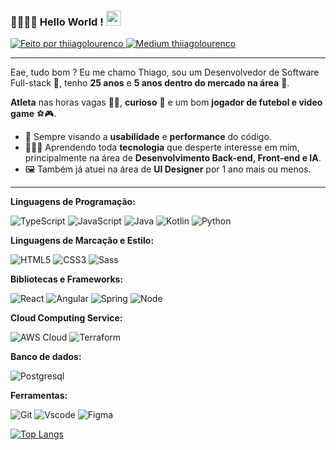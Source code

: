 ### ✌🏽👦🏽 Hello World !  <img src="https://github.com/TheDudeThatCode/TheDudeThatCode/blob/master/Assets/Earth.gif" width="24px">

<a href="https://www.linkedin.com/in/thiiagolourenco/">
  <img alt="Feito por thiiagolourenco" src="https://img.shields.io/badge/LinkedIn-0077B5?style=for-the-badge&logo=linkedin&logoColor=white">
</a>

<a href="https://thiiagolourenco.medium.com/">
  <img alt="Medium thiiagolourenco" src="https://img.shields.io/badge/Medium-12100E?style=for-the-badge&logo=medium&logoColor=white&link=https://thiiagolourenco.medium.com/" />
</a>

---- 

Eae, tudo bom ? Eu me chamo Thiago, sou um Desenvolvedor de Software Full-stack 💚, tenho **25 anos** e **5 anos dentro do mercado na área** 🧐. 

**Atleta** nas horas vagas 🏋️‍♂️, **curioso** 🤔 e um bom **jogador de futebol e video game** ⚽🎮. 

* 💫 Sempre visando a **usabilidade** e **performance** do código. 
* 👨🏽‍💻 Aprendendo toda **tecnologia** que desperte interesse em mim, principalmente na área de **Desenvolvimento Back-end, Front-end e IA**.
* 🖼️ Também já atuei na área de **UI Designer** por 1 ano mais ou menos.

----

**Linguagens de Programação:**  
<p>
  <img alt="TypeScript" src="https://img.shields.io/badge/TypeScript-007ACC?style=for-the-badge&logo=typescript&logoColor=white"/>
  <img alt="JavaScript" src="https://img.shields.io/badge/JavaScript-323330?style=for-the-badge&logo=javascript&logoColor=F7DF1E" />
  <img alt="Java" src="https://img.shields.io/badge/java-%23ED8B00.svg?style=for-the-badge&logo=openjdk&logoColor=white" />
  <img alt="Kotlin" src="https://img.shields.io/badge/Kotlin-0095D5?&style=for-the-badge&logo=kotlin&logoColor=white" />
  <img alt="Python" src="https://img.shields.io/badge/Python-FFD43B?style=for-the-badge&logo=python&logoColor=blue" />
</p>

**Linguagens de Marcação e Estilo:**
<p>
  <img alt="HTML5" src="https://img.shields.io/badge/HTML5-E34F26?style=for-the-badge&logo=html5&logoColor=white"/>
  <img alt="CSS3" src="https://img.shields.io/badge/CSS3-1572B6?style=for-the-badge&logo=css3&logoColor=white"/>
  <img alt="Sass" src="https://img.shields.io/badge/Sass-CC6699?style=for-the-badge&logo=sass&logoColor=white"/>
</p>

**Bibliotecas e Frameworks:**
<p>
<img alt="React" src="https://img.shields.io/badge/React-20232A?style=for-the-badge&logo=react&logoColor=61DAFB" />
<img alt="Angular" src="https://img.shields.io/badge/Angular-DD0031?style=for-the-badge&logo=angular&logoColor=white" />
<img alt="Spring" src="https://img.shields.io/badge/Spring-6DB33F?style=for-the-badge&logo=spring&logoColor=white" />
<img alt="Node" src="https://img.shields.io/badge/Node%20js-339933?style=for-the-badge&logo=nodedotjs&logoColor=white" />
</p>

**Cloud Computing Service:**
<p>
  <img alt="AWS Cloud" src="https://img.shields.io/badge/Amazon_AWS-FF9900?style=for-the-badge&logo=amazonaws&logoColor=white" />
  <img alt="Terraform" src="https://img.shields.io/badge/Terraform-7B42BC?style=for-the-badge&logo=terraform&logoColor=white" />
</p>

**Banco de dados:**
<p>
  <img alt="Postgresql" src="https://img.shields.io/badge/PostgreSQL-316192?style=for-the-badge&logo=postgresql&logoColor=white" />
</p>

**Ferramentas:**
<p>
  <img alt="Git" src="https://img.shields.io/badge/GIT-E44C30?style=for-the-badge&logo=git&logoColor=white"/>
  <img alt="Vscode" src="https://img.shields.io/badge/VSCode-0078D4?style=for-the-badge&logo=visual%20studio%20code&logoColor=white"/>
  <img alt="Figma" src="https://img.shields.io/badge/Figma-F24E1E?style=for-the-badge&logo=figma&logoColor=white"/>
</p>

[![Top Langs](https://github-readme-stats.vercel.app/api/top-langs/?username=thiiagolourenco&layout=compact)](https://github.com/thiiagolourenco/github-readme-stats)

